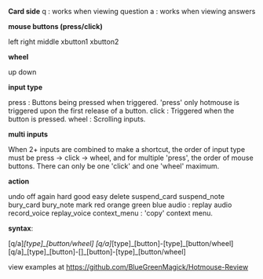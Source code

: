 **Card side**
q : works when viewing question
a : works when viewing answers

**mouse buttons (press/click)**

left
right
middle
xbutton1
xbutton2

**wheel**

up
down

**input type**

press : Buttons being pressed when triggered. 'press' only hotmouse is triggered upon the first release of a button.
click : Triggered when the button is pressed.
wheel : Scrolling inputs.

**multi inputs**

When 2+ inputs are combined to make a shortcut, the order of input type must be press -> click -> wheel, and for multiple 'press', the order of mouse buttons. There can only be one 'click' and one 'wheel' maximum.

**action**

undo
off
again
hard
good
easy
delete
suspend_card
suspend_note
bury_card
bury_note
mark
red
orange
green
blue
audio : replay audio
record_voice
replay_voice
context_menu : 'copy' context menu.

**syntax**:

\[q/a\]_\[type\]\_\[button/wheel\]
\[q/a\]_\[type\]\_\[button\]-\[type\]\_\[button/wheel\]
\[q/a\]_\[type\]\_\[button\]-\[\]\_\[button\]-\[type\]\_\[button/wheel\]

view examples at https://github.com/BlueGreenMagick/Hotmouse-Review